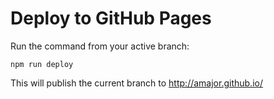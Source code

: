 # Deploy to GitHub Pages

Run the command from your active branch:

```ssh
npm run deploy
```

This will publish the current branch to http://amajor.github.io/